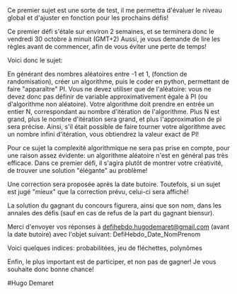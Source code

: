 
Ce premier sujet est une sorte de test, il me permettra d'évaluer le niveau global et d'ajuster en fonction pour les prochains défis!

Ce premier défi s'étale sur environ 2 semaines, et se terminera donc le vendredi 30 octobre à minuit (GMT+2)
Aussi, je vous demande de lire les règles avant de commencer, afin de vous éviter une perte de temps!

Voici donc le sujet:

En générant des nombres aléatoires entre -1 et 1, (fonction de randomisation), créer un algorithme, puis le coder en python, permettant de faire "apparaître" PI.
Vous ne devez utiliser que de l'aléatoire: vous ne devez donc pas définir de variable approximativement égale à PI (ou d'algorithme non aléatoire). Votre algorithme doit prendre en entrée un entier N, correspondant au nombre d'itération de l'algorithme. Plus N est grand, plus le nombre d'itération sera grand, et plus l'approximation de pi sera précise. Ainsi, s'il était possible de faire tourner votre algorithme avec un nombre infini d'itération, vous obtiendrez la valeur exact de PI! 

Pour ce sujet la complexité algorithmique ne sera pas prise en compte, pour une raison assez évidente: un algorithme aléatoire n'est en général pas très efficace. Dans ce premier défi, il s'agira plutôt de montrer votre créativité, de trouver une solution "élégante" au problème!

Une correction sera proposée après la date butoire. Toutefois, si un sujet est jugé "mieux" que la correction prévu, celui-ci sera affiché!

La solution du gagnant du concours figurera, ainsi que son nom, dans les annales des défis (sauf en cas de refus de la part du gagnant biensur).

Merci d'envoyer vos réponses à defihebdo.hugodemaret@gmail.com (avant la date butoire) avec l'objet suivant: DefiHebdo_Date_NomPrenom


Voici quelques indices: probabilitées, jeu de fléchettes, polynômes

Enfin, le plus important est de participer, et non pas de gagner!
Je vous souhaite donc bonne chance!


#Hugo Demaret
